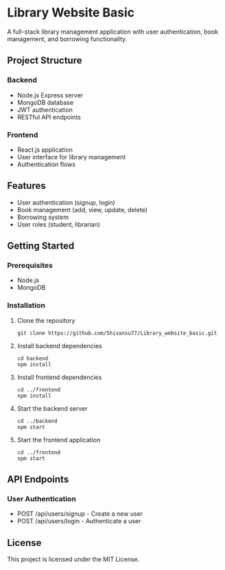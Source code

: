 # Library Website Basic

A full-stack library management application with user authentication, book management, and borrowing functionality.

## Project Structure

### Backend
- Node.js Express server
- MongoDB database
- JWT authentication
- RESTful API endpoints

### Frontend
- React.js application
- User interface for library management
- Authentication flows

## Features

- User authentication (signup, login)
- Book management (add, view, update, delete)
- Borrowing system
- User roles (student, librarian)

## Getting Started

### Prerequisites
- Node.js
- MongoDB

### Installation

1. Clone the repository
   ```
   git clone https://github.com/Shivansu77/Library_website_basic.git
   ```

2. Install backend dependencies
   ```
   cd backend
   npm install
   ```

3. Install frontend dependencies
   ```
   cd ../frontend
   npm install
   ```

4. Start the backend server
   ```
   cd ../backend
   npm start
   ```

5. Start the frontend application
   ```
   cd ../frontend
   npm start
   ```

## API Endpoints

### User Authentication
- POST /api/users/signup - Create a new user
- POST /api/users/login - Authenticate a user

## License

This project is licensed under the MIT License.